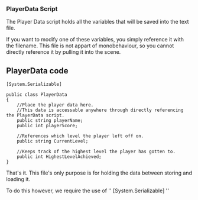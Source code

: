 ### PlayerData Script

The Player Data script holds all the variables that will be saved into the text file.

If you want to modify one of these variables, you simply reference it with the filename. This file is not appart of monobehaviour, so you cannot directly reference it by pulling it into the scene.

## PlayerData code

    [System.Serializable]

    public class PlayerData
    {
        //Place the player data here. 
        //This data is accessable anywhere through directly referencing the PlayerData script.
        public string playerName;
        public int playerScore;

        //References which level the player left off on.
        public string CurrentLevel;

        //Keeps track of the highest level the player has gotten to.
        public int HighestLevelAchieved;
    }

That's it. This file's only purpose is for holding the data between storing and loading it.

To do this however, we require the use of '' [System.Serializable] '' 

